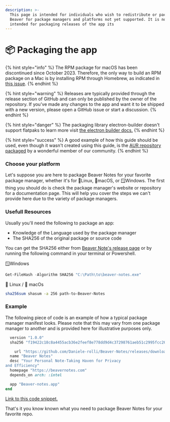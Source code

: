 ```yaml
---
description: >-
  This page is intended for individuals who wish to redistribute or package
  Beaver for package managers and platforms not yet supported. It is not
  intended for packaging releases of the app its
---
```


# 📦 Packaging the app

{% hint style="info" %}
The RPM package for macOS has been discontinued since October 2023. Therefore, the only way to build an RPM package on a Mac is by installing RPM through Homebrew, as indicated in [this issue](https://github.com/orgs/Homebrew/discussions/4826#discussioncomment-7225569).
{% endhint %}

{% hint style="warning" %}
Releases are typically provided through the release section of GitHub and can only be published by the owner of the repository. If you've made any changes to the app and want it to be shipped with a new version, please open a GitHub issue or start a discussion.
{% endhint %}

{% hint style="danger" %}
The packaging library electron-builder doesn't support flatpaks to learn more visit [the electron builder docs.](https://www.electron.build/configuration/flatpak.html)
{% endhint %}

{% hint style="success" %}
A good example of how this guide should be used, even though it wasn't created using this guide, is the [AUR repository packaged](https://aur.archlinux.org/packages/beaver-notes) by a wonderful member of our community.
{% endhint %}

### Choose your platform&#x20;

Let's suppose you are here to package Beaver Notes for your favorite package manager, whether it's for 🐧Linux, 🍎macOS, or 🪟Windows. The first thing you should do is check the package manager's website or repository for a documentation page. This will help you cover the steps we can't provide here due to the variety of package managers.

### Usefull Resources

Usually you'll need the following to package an app:

* Knowledge of the Language used by the package manager
* The SHA256 of the original package or source code

You can get the SHA256 either from [Beaver Note's release page](https://github.com/Daniele-rolli/Beaver-Notes/releases) or by running the following command in your terminal or Powershell.

🪟Windows

```powershell
Get-FileHash -Algorithm SHA256 "C:\Path\to\beaver-notes.exe"
```

**🐧** Linux / 🍎 macOs

```bash
sha256sum shasum -a 256 path-to-Beaver-Notes
```

### Example

The following piece of code is an example of how a typical package manager manifest looks. Please note that this may vary from one package manager to another and is provided here for illustrative purposes only.

```ruby
  version "1.0.0"
  sha256 "f19422c18c8a4455acb36e2feef8e778dd9d4c37298761aeb51c2995fcc26b18"

    url "https://github.com/Daniele-rolli/Beaver-Notes/releases/download/#{version}/Beaver-Notes-#{version}.dmg"
  name "Beaver Notes"
  desc "Your Personal Note-Taking Haven for Privacy
and Efficiency"
  homepage "https://beavernotes.com"
  depends_on arch: :intel

  app "Beaver-notes.app"
end
```

[Link to this code snippet.](https://github.com/Daniele-rolli/homebrew-beaver/blob/main/Casks/beaver-notes.rb)

That's it you know known what you need to package Beaver Notes for your favorite repo.
